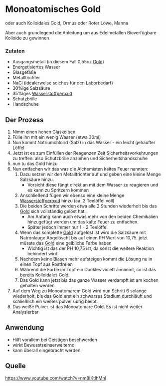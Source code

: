# Monoatomisches Gold
oder auch Kolloidales Gold, Ormus oder Roter Löwe, Manna

Aber auch grundlegend die Anleitung um aus Edelmetallen Bioverfügbare Kolloide zu gewinnen

### Zutaten
- Ausgangsmetall (in diesem Fall 0,55oz [Gold](../Stoffe/Datenbank%20Elemente%20Des%20Periodensystems/Gold.md))
- Energetisiertes Wasser
- Glasgefäße
- Metalltrichter
- NaCl (idealerweise solches für den Laborbedarf)
- 30%ige Salzsäure
- 35%iges [Wasserstoffperoxid](Wasserstoffperoxid.md)
- Schutzbrille
- Handschuhe

## Der Prozess
1. Nimm einen hohen Glaskolben
2. Fülle ihn mit ein wenig Wasser (etwa 30ml)
3. Nun kommt Natriumchlorid (Salz) in das Wasser - ein leicht gehäufter Löffel
4. Jetzt ist es zum Einfüllen der Reagenzen Zeit Sicherheitsvorkehrungen zu treffen: also Schutzbrille anziehen und Sicherheitshandschuhe
5. nun tu das Gold hinzu
6. Nun entfachen wir das was die Alchemisten kaltes Feuer nannten:
	1. Dazu setzen wir den Metalltrichter auf und geben eine kleine Menge Salzsäure hinzu.
		- Vorsicht diese fängt direkt an mit dem Wasser zu reagieren und es kann zu Spritzern kommen
	2. Anschließend fügen wir ebenso eine kleine Menge [Wasserstoffperoxid](Wasserstoffperoxid.md) hinzu (ca. 2 Teelöffel voll)
	3. Die beiden Schritte werden etwa alle 2 Stunden wiederholt bis das [Gold](../Stoffe/Datenbank%20Elemente%20Des%20Periodensystems/Gold.md) sich vollständig gelöst hat.
		- Am Anfang kann auch etwas mehr von den beiden Chemikalien hinzugefügt werden um das kalte Feuer zu entfachen.
		- Später jedoch immer nur 1 - 2 Teelöffel 
	4. Wenn das komplette [Gold](../Stoffe/Datenbank%20Elemente%20Des%20Periodensystems/Gold.md) aufgelöst ist wird die Salzsäure mit Natronlauge Abgelöscht bis auf einen PH Wert von 10,75. jetzt müsste das [Gold](../Stoffe/Datenbank%20Elemente%20Des%20Periodensystems/Gold.md) eine gelbliche Farbe haben
		- Wichtig ist das der PH 10,75 ist, da sonst die weitere Reaktion behindert wird
	5. Nachdem keine Blasen mehr aufsteigen kommt die Lösung nu in einen Topf aus Rostfreien
	6. Während die Farbe im Topf ein Dunkles violett annimmt, so ist das bereits Kolloidales Gold.
	7. Das Gold kann jetzt bis das ganze Wasser verdampft ist am kochen gehalten werden
7. Auf dem Weg zu Monoatomarem Gold wird nun Schritt 6 solange wiederholt, bis das Gold erst ein schwarzes Stadium durchläuft und schließlich ein weißes pulver übrig bleibt. 
8. Das weiße Pulver ist das Monoatomare Gold. Es ist nicht weiter Analysierbar

## Anwendung
- Hilft vorallem bei Geistigen beschwerden
- wirkt Bewusstseinserweiternd
- kann überall eingebracht werden

## Quelle
<https://www.youtube.com/watch?v=nm8IKtIhMnI>